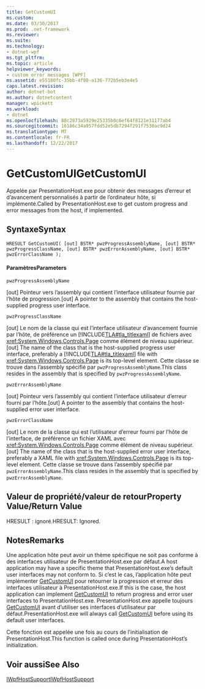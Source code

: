 ```yaml
---
title: GetCustomUI
ms.custom: 
ms.date: 03/30/2017
ms.prod: .net-framework
ms.reviewer: 
ms.suite: 
ms.technology:
- dotnet-wpf
ms.tgt_pltfrm: 
ms.topic: article
helpviewer_keywords:
- custom error messages [WPF]
ms.assetid: e55180fc-35bb-4f80-a136-772b5eb3e4e5
caps.latest.revision: 
author: dotnet-bot
ms.author: dotnetcontent
manager: wpickett
ms.workload:
- dotnet
ms.openlocfilehash: 88c2873a5929e25335b0c6ef64f8121e31177ab4
ms.sourcegitcommit: 16186c34a957fdd52e5db7294f291f7530ac9d24
ms.translationtype: MT
ms.contentlocale: fr-FR
ms.lasthandoff: 12/22/2017
---
```

# <a name="getcustomui"></a><span data-ttu-id="dce02-102">GetCustomUI</span><span class="sxs-lookup"><span data-stu-id="dce02-102">GetCustomUI</span></span>
<span data-ttu-id="dce02-103">Appelée par PresentationHost.exe pour obtenir des messages d’erreur et d’avancement personnalisés à partir de l’ordinateur hôte, si implémenté.</span><span class="sxs-lookup"><span data-stu-id="dce02-103">Called by PresentationHost.exe to get custom progress and error messages from the host, if implemented.</span></span>  
  
## <a name="syntax"></a><span data-ttu-id="dce02-104">Syntaxe</span><span class="sxs-lookup"><span data-stu-id="dce02-104">Syntax</span></span>  
  
```  
HRESULT GetCustomUI( [out] BSTR* pwzProgressAssemblyName, [out] BSTR* pwzProgressClassName, [out] BSTR* pwzErrorAssemblyName, [out] BSTR* pwzErrorClassName );  
```  
  
#### <a name="parameters"></a><span data-ttu-id="dce02-105">Paramètres</span><span class="sxs-lookup"><span data-stu-id="dce02-105">Parameters</span></span>  
 `pwzProgressAssemblyName`  
  
 <span data-ttu-id="dce02-106">[out] Pointeur vers l’assembly qui contient l’interface utilisateur fournie par l’hôte de progression.</span><span class="sxs-lookup"><span data-stu-id="dce02-106">[out] A pointer to the assembly that contains the host-supplied progress user interface.</span></span>  
  
 `pwzProgressClassName`  
  
 <span data-ttu-id="dce02-107">[out] Le nom de la classe qui est l’interface utilisateur d’avancement fournie par l’hôte, de préférence un [!INCLUDE[TLA#tla_titlexaml](../../../../includes/tlasharptla-titlexaml-md.md)] de fichiers avec <xref:System.Windows.Controls.Page> comme élément de niveau supérieur.</span><span class="sxs-lookup"><span data-stu-id="dce02-107">[out] The name of the class that is the host-supplied progress user interface, preferably a [!INCLUDE[TLA#tla_titlexaml](../../../../includes/tlasharptla-titlexaml-md.md)] file with <xref:System.Windows.Controls.Page> is its top-level element.</span></span> <span data-ttu-id="dce02-108">Cette classe se trouve dans l’assembly spécifié par `pwzProgressAssemblyName`.</span><span class="sxs-lookup"><span data-stu-id="dce02-108">This class resides in the assembly that is specified by `pwzProgressAssemblyName`.</span></span>  
  
 `pwzErrorAssemblyName`  
  
 <span data-ttu-id="dce02-109">[out] Pointeur vers l’assembly qui contient l’interface utilisateur d’erreur fourni par l’hôte.</span><span class="sxs-lookup"><span data-stu-id="dce02-109">[out] A pointer to the assembly that contains the host-supplied error user interface.</span></span>  
  
 `pwzErrorClassName`  
  
 <span data-ttu-id="dce02-110">[out] Le nom de la classe qui est l’utilisateur d’erreur fourni par l’hôte de l’interface, de préférence un fichier XAML avec <xref:System.Windows.Controls.Page> comme élément de niveau supérieur.</span><span class="sxs-lookup"><span data-stu-id="dce02-110">[out] The name of the class that is the host-supplied error user interface, preferably a XAML file with <xref:System.Windows.Controls.Page> is its top-level element.</span></span> <span data-ttu-id="dce02-111">Cette classe se trouve dans l’assembly spécifié par `pwzErrorAssemblyName`.</span><span class="sxs-lookup"><span data-stu-id="dce02-111">This class resides in the assembly that is specified by `pwzErrorAssemblyName`.</span></span>  
  
## <a name="property-valuereturn-value"></a><span data-ttu-id="dce02-112">Valeur de propriété/valeur de retour</span><span class="sxs-lookup"><span data-stu-id="dce02-112">Property Value/Return Value</span></span>  
 <span data-ttu-id="dce02-113">HRESULT : ignoré.</span><span class="sxs-lookup"><span data-stu-id="dce02-113">HRESULT: Ignored.</span></span>  
  
## <a name="remarks"></a><span data-ttu-id="dce02-114">Notes</span><span class="sxs-lookup"><span data-stu-id="dce02-114">Remarks</span></span>  
 <span data-ttu-id="dce02-115">Une application hôte peut avoir un thème spécifique ne soit pas conforme à des interfaces utilisateur de PresentationHost.exe par défaut.</span><span class="sxs-lookup"><span data-stu-id="dce02-115">A host application may have a specific theme that PresentationHost.exe’s default user interfaces may not conform to.</span></span> <span data-ttu-id="dce02-116">Si c’est le cas, l’application hôte peut implémenter [GetCustomUI](../../../../docs/framework/wpf/app-development/getcustomui.md) pour retourner la progression et erreur des interfaces utilisateur à PresentationHost.exe.</span><span class="sxs-lookup"><span data-stu-id="dce02-116">If this is the case, the host application can implement [GetCustomUI](../../../../docs/framework/wpf/app-development/getcustomui.md) to return progress and error user interfaces to PresentationHost.exe.</span></span> <span data-ttu-id="dce02-117">PresentationHost.exe appelle toujours [GetCustomUI](../../../../docs/framework/wpf/app-development/getcustomui.md) avant d’utiliser ses interfaces d’utilisateur par défaut.</span><span class="sxs-lookup"><span data-stu-id="dce02-117">PresentationHost.exe will always call [GetCustomUI](../../../../docs/framework/wpf/app-development/getcustomui.md) before using its default user interfaces.</span></span>  
  
 <span data-ttu-id="dce02-118">Cette fonction est appelée une fois au cours de l’initialisation de PresentationHost.</span><span class="sxs-lookup"><span data-stu-id="dce02-118">This function is called once during PresentationHost’s initialization.</span></span>  
  
## <a name="see-also"></a><span data-ttu-id="dce02-119">Voir aussi</span><span class="sxs-lookup"><span data-stu-id="dce02-119">See Also</span></span>  
 [<span data-ttu-id="dce02-120">IWpfHostSupport</span><span class="sxs-lookup"><span data-stu-id="dce02-120">IWpfHostSupport</span></span>](../../../../docs/framework/wpf/app-development/iwpfhostsupport.md)
